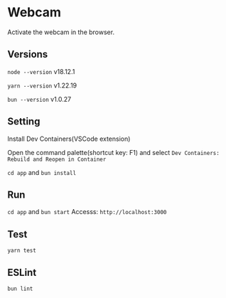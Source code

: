 # Webcam

Activate the webcam in the browser.

## Versions

`node --version`
v18.12.1

`yarn --version`
v1.22.19

`bun --version`
v1.0.27

## Setting

Install Dev Containers(VSCode extension)

Open the command palette(shortcut key: F1) and select `Dev Containers: Rebuild and Reopen in Container`

`cd app` and `bun install`

## Run

`cd app` and `bun start`
Accesss: `http://localhost:3000`

## Test

`yarn test`

## ESLint

`bun lint`

